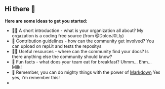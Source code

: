 ## Hi there 👋



**Here are some ideas to get you started:**

- 🙋‍♀️ A short introduction - what is your organization all about? My orgazation is a coding free source (from @DolceJ0Lly)
- 🌈 Contribution guidelines - how can the community get involved? You can upload on repl.it and tests the repositys
- 👩‍💻 Useful resources - where can the community find your docs? Is there anything else the community should know?
- 🍿 Fun facts - what does your team eat for breakfast? Uhmm... Ehm... Milk!
- 🧙 Remember, you can do mighty things with the power of [Markdown](https://docs.github.com/github/writing-on-github/getting-started-with-writing-and-formatting-on-github/basic-writing-and-formatting-syntax) Yes yes, i'm remember this!
- 

